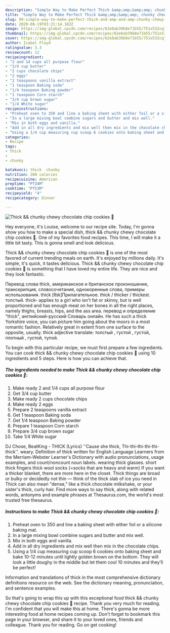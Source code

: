 ```yaml
---
description: "Simple Way to Make Perfect Thick &amp;amp;&amp;amp; chunky chewy chocolate chip cookies 🍪"
title: "Simple Way to Make Perfect Thick &amp;amp;&amp;amp; chunky chewy chocolate chip cookies 🍪"
slug: 99-simple-way-to-make-perfect-thick-and-amp-and-amp-chunky-chewy-chocolate-chip-cookies
date: 2020-08-19T03:21:14.102Z
image: https://img-global.cpcdn.com/recipes/62e8ab39b8e71b55/751x532cq70/thick-chunky-chewy-chocolate-chip-cookies-🍪-recipe-main-photo.jpg
thumbnail: https://img-global.cpcdn.com/recipes/62e8ab39b8e71b55/751x532cq70/thick-chunky-chewy-chocolate-chip-cookies-🍪-recipe-main-photo.jpg
cover: https://img-global.cpcdn.com/recipes/62e8ab39b8e71b55/751x532cq70/thick-chunky-chewy-chocolate-chip-cookies-🍪-recipe-main-photo.jpg
author: Isabel Floyd
ratingvalue: 3.3
reviewcount: 12
recipeingredient:
- "2 and 14 cups all purpose flour"
- "3/4 cup butter"
- "2 cups chocolate chips"
- "2 eggs"
- "2 teaspoons vanilla extract"
- "1 teaspoon Baking soda"
- "1/4 teaspoon Baking powder"
- "1 teaspoon Corn starch"
- "3/4 cup brown sugar"
- "1/4 White sugar"
recipeinstructions:
- "Preheat oven to 350 and line a baking sheet with either foil or a silicone baking mat."
- "In a large mixing bowl combine sugars and butter and mix well."
- "Mix in both eggs and vanilla."
- "Add in all dry ingredients and mix well then mix in the chocolate chips."
- "Using a 1/4 cup measuring cup scoop 6 cookies onto baking sheet and bake 10-12 minutes until lightly golden brown on the bottom. They will look a little doughy in the middle but let them cool 10 minutes and they’ll be perfect!"
categories:
- Recipe
tags:
- thick
- 
- chunky

katakunci: thick  chunky 
nutrition: 260 calories
recipecuisine: American
preptime: "PT34M"
cooktime: "PT53M"
recipeyield: "4"
recipecategory: Dinner

---
```



![Thick &amp;&amp; chunky chewy chocolate chip cookies 🍪](https://img-global.cpcdn.com/recipes/62e8ab39b8e71b55/751x532cq70/thick-chunky-chewy-chocolate-chip-cookies-🍪-recipe-main-photo.jpg)

Hey everyone, it's Louise, welcome to our recipe site. Today, I'm gonna show you how to make a special dish, thick &amp;&amp; chunky chewy chocolate chip cookies 🍪. One of my favorites food recipes. This time, I will make it a little bit tasty. This is gonna smell and look delicious.

Thick &amp;&amp; chunky chewy chocolate chip cookies 🍪 is one of the most favored of current trending meals on earth. It's enjoyed by millions daily. It's simple, it's quick, it tastes delicious. Thick &amp;&amp; chunky chewy chocolate chip cookies 🍪 is something that I have loved my entire life. They are nice and they look fantastic.

Перевод слова thick, американское и британское произношение, транскрипция, словосочетания, однокоренные слова, примеры использования. thick [θɪk]Прилагательное. thick / thicker / thickest. толстый. thick- applies to a girl who isn&#39;t fat or skinny, but is well proportioned and has enough meat on her bones in all the right places, namely thighs, breasts, hips, and the ass area. перевод и определение &#34;thick&#34;, английский-русский Словарь онлайн. He has such a thick Yorkshire voice, you can picture him going about the moors in a most romantic fashion. Relatively great in extent from one surface to the opposite, usually. thick adjective translate: толстый , густой , густой, плотный , густой, тупой.


To begin with this particular recipe, we must first prepare a few ingredients. You can cook thick &amp;&amp; chunky chewy chocolate chip cookies 🍪 using 10 ingredients and 5 steps. Here is how you can achieve that.

<!--inarticleads1-->

##### The ingredients needed to make Thick &amp;&amp; chunky chewy chocolate chip cookies 🍪:

1. Make ready 2 and 1/4 cups all purpose flour
1. Get 3/4 cup butter
1. Make ready 2 cups chocolate chips
1. Make ready 2 eggs
1. Prepare 2 teaspoons vanilla extract
1. Get 1 teaspoon Baking soda
1. Get 1/4 teaspoon Baking powder
1. Prepare 1 teaspoon Corn starch
1. Prepare 3/4 cup brown sugar
1. Take 1/4 White sugar


DJ Chose, BeatKing - THICK (Lyrics) &#39;&#39;Cause she thick, Thi-thi-thi-thi-thi-thick&#39;&#39;. weary. Definition of thick written for English Language Learners from the Merriam-Webster Learner&#39;s Dictionary with audio pronunciations, usage examples, and count/noncount noun labels. wearing thick glasses. short thick fingers thick wool socks (=socks that are heavy and warm) If you want a thicker blanket, there are more here in the closet. Thick things are broad or bulky or decidedly not thin — think of the thick slab of ice you need in Thick can also mean &#34;dense,&#34; like a thick chocolate milkshake, or your sister&#39;s thick, curly hair. Find more ways to say thick, along with related words, antonyms and example phrases at Thesaurus.com, the world&#39;s most trusted free thesaurus. 

<!--inarticleads2-->

##### Instructions to make Thick &amp;&amp; chunky chewy chocolate chip cookies 🍪:

1. Preheat oven to 350 and line a baking sheet with either foil or a silicone baking mat.
1. In a large mixing bowl combine sugars and butter and mix well.
1. Mix in both eggs and vanilla.
1. Add in all dry ingredients and mix well then mix in the chocolate chips.
1. Using a 1/4 cup measuring cup scoop 6 cookies onto baking sheet and bake 10-12 minutes until lightly golden brown on the bottom. They will look a little doughy in the middle but let them cool 10 minutes and they’ll be perfect!


Information and translations of thick in the most comprehensive dictionary definitions resource on the web. See the dictionary meaning, pronunciation, and sentence examples. 

So that's going to wrap this up with this exceptional food thick &amp;&amp; chunky chewy chocolate chip cookies 🍪 recipe. Thank you very much for reading. I'm confident that you will make this at home. There's gonna be more interesting food at home recipes coming up. Don't forget to bookmark this page in your browser, and share it to your loved ones, friends and colleague. Thank you for reading. Go on get cooking!
